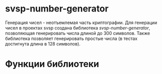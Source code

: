 # svsp-number-generator

Генерация чисел - неотъемлемая часть криптографии. Для генерации чисел в проектах svsp создана библиотека *svsp-number-generator*, позволяющая
генерировать числа длиной до 300 символов. Также библиотека позволяет генерировать простые числа (в тестах достигнута длина в 128 символов).

# Функции библиотеки
